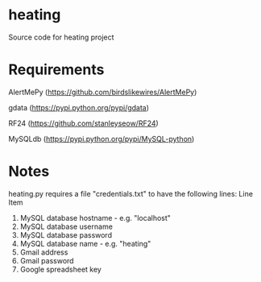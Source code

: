 heating
=======

Source code for heating project

Requirements
============

AlertMePy (https://github.com/birdslikewires/AlertMePy)

gdata (https://pypi.python.org/pypi/gdata)

RF24 (https://github.com/stanleyseow/RF24)

MySQLdb (https://pypi.python.org/pypi/MySQL-python)

Notes
=====

heating.py requires a file "credentials.txt" to have the following lines:
Line	Item

1. MySQL database hostname - e.g. "localhost"
2. MySQL database username
3. MySQL database password
4. MySQL database name - e.g. "heating"
5. Gmail address
6. Gmail password
7. Google spreadsheet key
